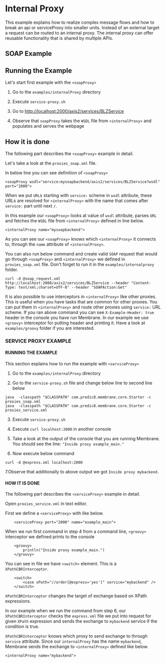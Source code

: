 # Internal Proxy

This example explains how to realize complex message flows and how to break an api or serviceProxy into smaller units. Instead of an external target a request can be routed to an internal proxy. The internal proxy can offer reusable functionality that is shared by multiple APIs.

## SOAP Example

## Running the Example

Let's start first example with the `<soapProxy>`

1. Go to the `examples/internalProxy` directory

2. Execute `service-proxy.sh`

3. Go to [http://localhost:2000/axis2/services/BLZService](http://localhost:2000/axis2/services/BLZService)
 
4. Observe that `soapProxy` takes the `WSDL` file from `<internalProxy>`  and populates and serves the webpage
## How it is done

The following part describes the `<soapProxy>` example in detail.

Let's take a look at the `proxies_soap.xml` file.

In below line you can see definition of `<soapProxy>`

`<soapProxy wsdl="service:mysoapbackend/axis2/services/BLZService?wsdl" port="2000">`

When we put `URL`s starting with `service:` scheme in `wsdl` attribute, these URLs are resolved for  `<internalProxy>` with the name that comes after
`service:` part until next `/`.

In this example our `<soapProxy>` looks at value of `wsdl` attribute, parses `URL` and fetches the `WSDL` file from `<internalProxy>` defined in line below.

```<internalProxy name="mysoapbackend">```

As you can see our `<soapProxy>` knows which `<internalProxy>` it connects to, through the `name` attribute of `<internalProxy>`.

You can also run below command and create valid `SOAP` request that would go through `<soapProxy>` and `<internalProxy>` we defined
in `proxies_soap.xml` file. Don't forget to run it in the `examples/internalproxy` folder.
```
curl -d @soap_request.xml http://localhost:2000/axis2/services/BLZService --header "Content-Type: text/xml;charset=UTF-8" --header "SOAPAction:Get"
```

It is also possible to use interceptors in `<internalProxy>` like other proxies. This is useful when you have tasks that are common for other proxies.
You can put them in `<internalProxy>` and route other proxies using `service:` URL scheme.
If you ran above command you can see `X-Example-Header: true` header in the console you have run Membrane.
In our example we use `<groovy>` interceptor for putting header and printing it. Have a look at `examples/groovy` folder if you are interested.

### SERVICE PROXY EXAMPLE

#### RUNNING THE EXAMPLE

This section explains how to run the example with `<serviceProxy>`

1. Go to the `examples/internalProxy` directory

2. Go to the `service-proxy.sh` file and change  below line to second line below

``` 
java  -classpath "$CLASSPATH" com.predic8.membrane.core.Starter -c proxies_soap.xml
java  -classpath "$CLASSPATH" com.predic8.membrane.core.Starter -c proxies_service.xml
```
3. Execute `service-proxy.sh`

4. Execute `curl localhost:2000` in another console

5. Take a look at the output of the console that you are running Membrane. You should see the line: `"Inside proxy example_main."`

6. Now execute below command

```curl -d @express.xml localhost:2000```

7.Observe that additionally to above output we got `Inside proxy mybackend.`

#### HOW IT IS DONE

The following part describes the `<serviceProxy>` example in detail.

Open `proxies_service.xml` in text editor.

First we define a `<serviceProxy>` with like below.

```
    <serviceProxy port="2000" name="example_main">
```

When we run first command in step 4 from a command line, `<groovy>` interceptor we defined prints to the console

```
    <groovy>
        println("Inside proxy example_main.")
    </groovy>
```

You can see in file we have `<switch>` element. This is a `XPathCBRInterceptor`.

```
    <switch>
        <case xPath="//order[@express='yes']" service="mybackend" />
    </switch>
```

`XPathCBRInterceptor` changes the target of exchange based on XPath expressions.

In our example when we run the command from step 6, our `XPathCBRInterceptor` checks the `express.xml` file we put into request for given `XPath` expression and
sends the exchange to `mybackend` service if the condition is true.


`XPathCBRInterceptor` knows which proxy to send exchange to through `service` attribute.
Since our `internalProxy` has the name `mybackend`, Membrane sends the exchange to `<internalProxy>` defined like below.

```
<internalProxy name="mybackend">
```

